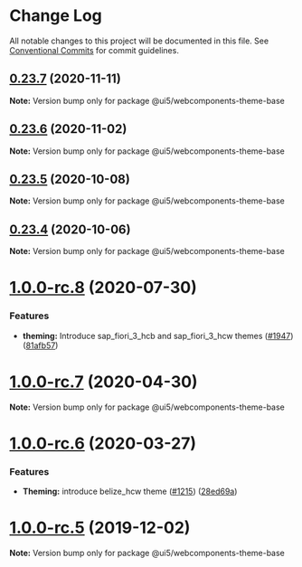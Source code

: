 # Change Log

All notable changes to this project will be documented in this file.
See [Conventional Commits](https://conventionalcommits.org) for commit guidelines.

## [0.23.7](https://github.com/SAP/ui5-webcomponents/compare/v0.23.6...v0.23.7) (2020-11-11)

**Note:** Version bump only for package @ui5/webcomponents-theme-base





## [0.23.6](https://github.com/SAP/ui5-webcomponents/compare/v0.23.5...v0.23.6) (2020-11-02)

**Note:** Version bump only for package @ui5/webcomponents-theme-base



## [0.23.5](https://github.com/SAP/ui5-webcomponents/compare/v0.23.4...v0.23.5) (2020-10-08)

**Note:** Version bump only for package @ui5/webcomponents-theme-base





## [0.23.4](https://github.com/SAP/ui5-webcomponents/compare/v0.23.3...v0.23.4) (2020-10-06)

**Note:** Version bump only for package @ui5/webcomponents-theme-base





# [1.0.0-rc.8](https://github.com/SAP/ui5-webcomponents/compare/v1.0.0-rc.7...v1.0.0-rc.8) (2020-07-30)

### Features

* **theming:** Introduce sap_fiori_3_hcb and sap_fiori_3_hcw themes ([#1947](https://github.com/SAP/ui5-webcomponents/issues/1947)) ([81afb57](https://github.com/SAP/ui5-webcomponents/commit/81afb57))




# [1.0.0-rc.7](https://github.com/SAP/ui5-webcomponents/compare/v1.0.0-rc.6...v1.0.0-rc.7) (2020-04-30)

**Note:** Version bump only for package @ui5/webcomponents-theme-base





# [1.0.0-rc.6](https://github.com/SAP/ui5-webcomponents/compare/v1.0.0-rc.5...v1.0.0-rc.6) (2020-03-27)

### Features

* **Theming:** introduce belize_hcw theme ([#1215](https://github.com/SAP/ui5-webcomponents/issues/1215)) ([28ed69a](https://github.com/SAP/ui5-webcomponents/commit/28ed69a))


# [1.0.0-rc.5](https://github.com/SAP/ui5-webcomponents/compare/v1.0.0-rc.4...v1.0.0-rc.5) (2019-12-02)

**Note:** Version bump only for package @ui5/webcomponents-theme-base

